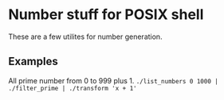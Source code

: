 # Number stuff for POSIX shell
These are a few utilites for number generation.

## Examples
All prime number from 0 to 999 plus 1.
```./list_numbers 0 1000 | ./filter_prime | ./transform 'x + 1'```
